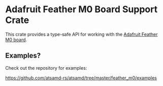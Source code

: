 # Adafruit Feather M0 Board Support Crate

This crate provides a type-safe API for working with the [Adafruit Feather M0
board](https://www.adafruit.com/product/2772).

## Examples?

Check out the repository for examples:

https://github.com/atsamd-rs/atsamd/tree/master/feather_m0/examples
